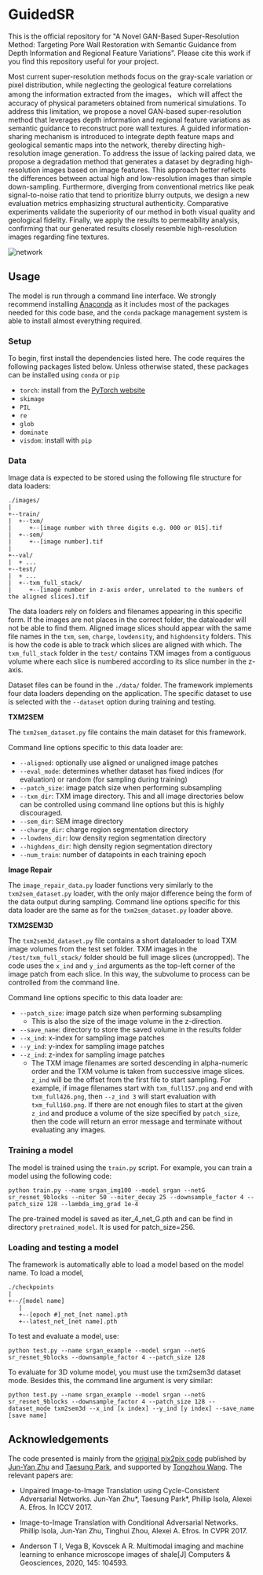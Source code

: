 # GuidedSR

This is the official repository for "A Novel GAN-Based Super-Resolution Method: Targeting Pore Wall Restoration with Semantic Guidance from Depth Information and Regional Feature Variations". Please cite this work if you find this repository useful for your project. 

Most current super-resolution methods focus on the gray-scale variation or pixel distribution, while neglecting the geological feature correlations among the information extracted from the images， which will affect the accuracy of physical parameters obtained from numerical simulations. To address this limitation, we propose a novel GAN-based super-resolution method that leverages depth information and regional feature variations as semantic guidance to reconstruct pore wall textures. A guided information-sharing mechanism is introduced to integrate depth feature maps and geological semantic maps into the network, thereby directing high-resolution image generation. To address the issue of lacking paired data, we propose a degradation method that generates a dataset by degrading high-resolution images based on image features. This approach better reflects the differences between actual high and low-resolution images than simple down-sampling. Furthermore, diverging from conventional metrics like peak signal-to-noise ratio that tend to prioritize blurry outputs, we design a new evaluation metrics emphasizing structural authenticity. Comparative experiments validate the superiority of our method in both visual quality and geological fidelity. Finally, we apply the results to permeability analysis, confirming that our generated results closely resemble high-resolution images regarding fine textures.



![network](network.png)



## Usage

The model is run through a command line interface. We strongly recommend installing [Anaconda](https://www.anaconda.com/products/individual) as it includes most of the packages needed for this code base, and the ``conda`` package management system is able to install almost everything required. 

### Setup

To begin, first install the dependencies listed here. The code requires the following packages listed below. Unless otherwise stated, these packages can be installed using ``conda`` or ``pip``
- ``torch``: install from the [PyTorch website](https://pytorch.org/)
- ``skimage``
- ``PIL``
- ``re``
- ``glob``
- ``dominate``
- ``visdom``: install with ``pip``

### Data 

Image data is expected to be stored using the following file structure for data loaders:
```
./images/
|
+--train/
|  +--txm/
|     +--[image number with three digits e.g. 000 or 015].tif
|  +--sem/
|     +--[image number].tif
|
+--val/
|  + ...
+--test/
|  + ...
|  +--txm_full_stack/
|     +--[image number in z-axis order, unrelated to the numbers of the aligned slices].tif
```

The data loaders rely on folders and filenames appearing in this specific form. If the images are not places in the correct folder, the dataloader will not be able to find them. Aligned image slices should appear with the same file names in the ``txm``, ``sem``, ``charge``, ``lowdensity``, and ``highdensity`` folders. This is how the code is able to track which slices are aligned with which. The ``txm_full_stack`` folder in the ``test/`` contains TXM images from a contiguous volume where each slice is numbered according to its slice number in the z-axis. 

Dataset files can be found in the ``./data/`` folder. The framework implements four data loaders depending on the application. The specific dataset to use is selected with the ``--dataset`` option during training and testing. 

**TXM2SEM**

The ``txm2sem_dataset.py`` file contains the main dataset for this framework. 

Command line options specific to this data loader are:
- ``--aligned``: optionally use aligned or unaligned image patches
- ``--eval_mode``: determines whether dataset has fixed indices (for evaluation) or random (for sampling during training)
- ``--patch_size``: image patch size when performing subsampling
- ``--txm_dir``: TXM image directory. This and all image directories below can be controlled using command line options but this is highly discouraged.
- ``--sem_dir``: SEM image directory
- ``--charge_dir``: charge region segmentation directory
- ``--lowdens_dir``: low density region segmentation directory
- ``--highdens_dir``: high density region segmentation directory
- ``--num_train``: number of datapoints in each training epoch

**Image Repair**

The ``image_repair_data.py`` loader functions very similarly to the ``txm2sem_dataset.py`` loader, with the only major difference being the form of the data output during sampling. Command line options specific for this data loader are the same as for the ``txm2sem_dataset.py`` loader above.

**TXM2SEM3D**

The ``txm2sem3d_dataset.py`` file contains a short dataloader to load TXM image volumes from the test set folder. TXM images in the ``/test/txm_full_stack/`` folder should be full image slices (uncropped). The code uses the ``x_ind`` and ``y_ind`` arguments as the top-left corner of the image patch from each slice. In this way, the subvolume to process can be controlled from the command line. 

Command line options specific to this data loader are:
- ``--patch_size``: image patch size when performing subsampling
   - This is also the size of the image volume in the z-direction. 
- ``--save_name``: directory to store the saved volume in the results folder
- ``--x_ind``: x-index for sampling image patches
- ``--y_ind``: y-index for sampling image patches 
- ``--z_ind``: z-index for sampling image patches 
   - The TXM image filenames are sorted descending in alpha-numeric order and the TXM volume is taken from successive image slices. ``z_ind`` will be the offset from the first file to start sampling. For example, if image filenames start with ``txm_full157.png`` and end with ``txm_full426.png``, then ``--z_ind 3`` will start evaluation with ``txm_full160.png``. If there are not enough files to start at the given ``z_ind`` and produce a volume of the size specified by ``patch_size``, then the code will return an error message and terminate without evaluating any images. 


### Training a model

The model is trained using the ``train.py`` script. For example, you can train a model using the following code: 

```
python train.py --name srgan_img100 --model srgan --netG sr_resnet_9blocks --niter 50 --niter_decay 25 --downsample_factor 4 --patch_size 128 --lambda_img_grad 1e-4
```

The pre-trained model is saved as iter_4_net_G.pth and can be find in directory `pretrained_model`. It is used for patch_size=256.


### Loading and testing a model 

The framework is automatically able to load a model based on the model name. To load a model, 

```
./checkpoints
|
+--/[model name]
   |
   +--[epoch #]_net_[net name].pth
   +--latest_net_[net name].pth

```

To test and evaluate a model, use:

```
python test.py --name srgan_example --model srgan --netG sr_resnet_9blocks --downsample_factor 4 --patch_size 128
```


To evaluate for 3D volume model, you must use the txm2sem3d dataset mode. Besides this, the command line argument is very similar:

```
python test.py --name srgan_example --model srgan --netG sr_resnet_9blocks --downsample_factor 4 --patch_size 128 --dataset_mode txm2sem3d --x_ind [x index] --y_ind [y index] --save_name [save name] 
```


## Acknowledgements

The code presented is mainly from the [original pix2pix code](https://github.com/junyanz/pytorch-CycleGAN-and-pix2pix) published by [Jun-Yan Zhu](https://github.com/junyanz) and [Taesung Park](https://github.com/taesung), and supported by [Tongzhou Wang](https://ssnl.github.io/). The relevant papers are:

- Unpaired Image-to-Image Translation using Cycle-Consistent Adversarial Networks. Jun-Yan Zhu*, Taesung Park*, Phillip Isola, Alexei A. Efros. In ICCV 2017. 

- Image-to-Image Translation with Conditional Adversarial Networks. Phillip Isola, Jun-Yan Zhu, Tinghui Zhou, Alexei A. Efros. In CVPR 2017. 

- Anderson T I, Vega B, Kovscek A R. Multimodal imaging and machine learning to enhance microscope images of shale[J] Computers & Geosciences, 2020, 145: 104593.
